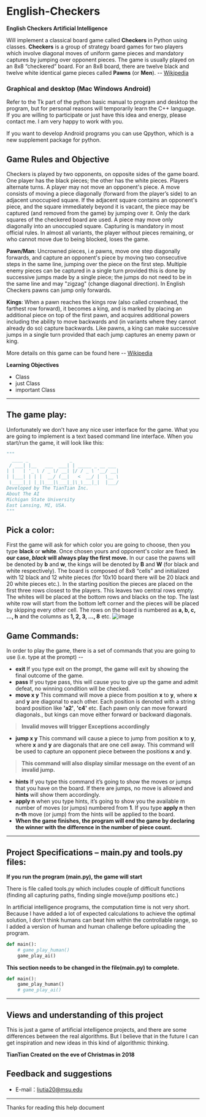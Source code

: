 # English-Checkers
**English Checkers Artificial Intelligence**

Will implement a classical board game called **Checkers** in Python using classes. **Checkers** is a group of strategy board games for two players which involve diagonal moves of uniform game pieces and mandatory captures by jumping over opponent pieces. The game is usually played on an 8x8 “checkered” board. For an 8x8 board, there are twelve black and twelve white identical game pieces called **Pawns** (or **Men**). -- [Wikipedia](https://en.wikipedia.org/wiki/Draughts)

### Graphical and desktop (Mac Windows Android)
Refer to the Tk part of the python basic manual to program and desktop the program, but for personal reasons will temporarily learn the C++ language. If you are willing to participate or just have this idea and energy, please contact me. I am very happy to work with you.

If you want to develop Android programs you can use Qpython, which is a new supplement package for python.

## Game Rules and Objective

Checkers is played by two opponents, on opposite sides of the game board. One player has the black pieces; the other has the white pieces. Players alternate turns. A player may not move an opponent's piece. A move consists of moving a piece diagonally (forward from the player’s side) to an adjacent unoccupied square. If the adjacent square contains an opponent's piece, and the square immediately beyond it is vacant, the piece may be captured (and removed from the game) by jumping over it. Only the dark squares of the checkered board are used. A piece may move only diagonally into an unoccupied square. Capturing is mandatory in most official rules. In almost all variants, the player without pieces remaining, or who cannot move due to being blocked, loses the game.

**Pawn/Man**: Uncrowned pieces, i.e pawns, move one step diagonally forwards, and capture an opponent's piece by moving two consecutive steps in the same line, jumping over the piece on the first step. Multiple enemy pieces can be captured in a single turn provided this is done by successive jumps made by a single piece; the jumps do not need to be in the same line and may "zigzag" (change diagonal direction). In English Checkers pawns can jump only forwards.

**Kings**: When a pawn reaches the kings row (also called crownhead, the farthest row forward), it becomes a king, and is marked by placing an additional piece on top of the first pawn, and acquires additional powers including the ability to move backwards and (in variants where they cannot already do so) capture backwards. Like pawns, a king can make successive jumps in a single turn provided that each jump captures an enemy pawn or king.

More details on this game can be found here -- [Wikipedia](https://en.wikipedia.org/wiki/Draughts)

**Learning Objectives**
- Class
- just Class
- important Class

-------------------

## The game play:
Unfortunately we don't have any nice user interface for the game. What you are going to implement is a text based command line interface. When you start/run the game, it will look like this:
```python
"""
  ____ _               _                     
 / ___| |__   ___  ___| | _____ _ __ ___    
| |   | '_ \ / _ \/ __| |/ / _ \ '__/ __|    
| |___| | | |  __/ (__|   <  __/ |  \__ \    
 \____|_| |_|\___|\___|_|\_\___|_|  |___/    
Developed by The TianTian Inc.
About The AI
Michigan State University
East Lansing, MI, USA.
"""
```

## Pick a color:
First the game will ask for which color you are going to choose, then you type **black** or **white**. Once chosen yours and opponent's color are fixed. **In our case, *black* will always play the first move.** In our case the pawns will be denoted by **b** and **w**, the kings will be denoted by **B** and **W** (for black and white respectively). The board is composed of 8x8 “cells” and initialized with 12 black and 12 white pieces (for 10x10 board there will be 20 black and 20 white pieces etc.). In the starting position the pieces are placed on the first three rows closest to the players. This leaves two central rows empty. The whites will be placed at the bottom rows and blacks on the top. The last white row will start from the bottom left corner and the pieces will be placed by skipping every other cell. The rows on the board is numbered as **a, b, c, ..., h** and the columns as **1, 2, 3, ..., 8** etc.
![image](https://github.com/liutiantian233/English-Checkers/blob/master/Figure.png)

## Game Commands:
In order to play the game, there is a set of commands that you are going to use (i.e. type at the prompt) --
- **exit** If you type exit on the prompt, the game will exit by showing the final outcome of the game.
- **pass** If you type pass, this will cause you to give up the game and admit defeat, no winning condition will be checked.
- **move x y** This command will move a piece from position **x** to **y**, where **x** and **y** are diagonal to each other. Each position is denoted with a string board position like **'a2'**, **'c4'** etc. Each pawn only can move forward diagonals., but kings can move either forward or backward diagonals.
> **Invalid moves will trigger Exceptions accordingly**
- **jump x y** This command will cause a piece to jump from position **x** to **y**, where **x** and **y** are diagonals that are one cell away. This command will be used to capture an opponent piece between the positions **x** and **y**.
> **This command will also display similar message on the event of an invalid jump.**
- **hints** If you type this command it’s going to show the moves or jumps that you have on the board. If there are jumps, no move is allowed and **hints** will show them accordingly.
- **apply n** when you type hints, it’s going to show you the available m number of moves (or jumps) numbered from **1**. If you type **apply n** then **n-th** move (or jump) from the hints will be applied to the board.
- **When the game finishes, the program will end the game by declaring the winner with the difference in the number of piece count.**

-------------------

## Project Specifications – main.py and tools.py files:
**If you run the program (main.py), the game will start**

There is file called tools.py which includes couple of difficult functions (finding all capturing paths, finding single move/jump positions etc.)

In artificial intelligence programs, the computation time is not very short. Because I have added a lot of expected calculations to achieve the optimal solution, I don't think humans can beat him within the controllable range, so I added a version of human and human challenge before uploading the program.
```python
def main():
    # game_play_human()
    game_play_ai()
```
**This section needs to be changed in the file(main.py) to complete.**
```python
def main():
    game_play_human()
    # game_play_ai()
```

---------
## Views and understanding of this project

This is just a game of artificial intelligence projects, and there are some differences between the real algorithms. But I believe that in the future I can get inspiration and new ideas in this kind of algorithmic thinking.

**TianTian Created on the eve of Christmas in 2018**

## Feedback and suggestions
- E-mail：<liutia20@msu.edu>

---------
Thanks for reading this help document
